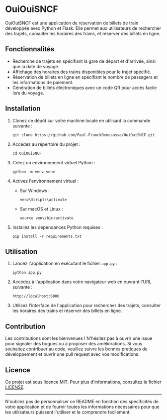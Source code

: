 
# OuiOuiSNCF

OuiOuiSNCF est une application de réservation de billets de train développée avec Python et Flask. Elle permet aux utilisateurs de rechercher des trajets, consulter les horaires des trains, et réserver des billets en ligne.

## Fonctionnalités

- Recherche de trajets en spécifiant la gare de départ et d'arrivée, ainsi que la date de voyage.
- Affichage des horaires des trains disponibles pour le trajet spécifié.
- Réservation de billets en ligne en spécifiant le nombre de passagers et les informations de paiement.
- Génération de billets électroniques avec un code QR pour accès facile lors du voyage.

## Installation

1. Clonez ce dépôt sur votre machine locale en utilisant la commande suivante :

   ```
   git clone https://github.com/Paul-FranckDencausse/OuiOuiSNCF.git
   ```

2. Accédez au répertoire du projet :

   ```
   cd OuiOuiSNCF
   ```

3. Créez un environnement virtuel Python :

   ```
   python -m venv venv
   ```

4. Activez l'environnement virtuel :

   - Sur Windows :

     ```
     venv\Scripts\activate
     ```

   - Sur macOS et Linux :

     ```
     source venv/bin/activate
     ```

5. Installez les dépendances Python requises :

   ```
   pip install -r requirements.txt
   ```

## Utilisation

1. Lancez l'application en exécutant le fichier `app.py` :

   ```
   python app.py
   ```

2. Accédez à l'application dans votre navigateur web en ouvrant l'URL suivante :

   ```
   http://localhost:5000
   ```

3. Utilisez l'interface de l'application pour rechercher des trajets, consulter les horaires des trains et réserver des billets en ligne.

## Contribution

Les contributions sont les bienvenues ! N'hésitez pas à ouvrir une issue pour signaler des bogues ou à proposer des améliorations. Si vous souhaitez contribuer au code, veuillez suivre les bonnes pratiques de développement et ouvrir une pull request avec vos modifications.

## Licence

Ce projet est sous licence MIT. Pour plus d'informations, consultez le fichier [LICENSE](LICENSE).

---

N'oubliez pas de personnaliser ce README en fonction des spécificités de votre application et de fournir toutes les informations nécessaires pour que les utilisateurs puissent l'utiliser et le comprendre facilement.
